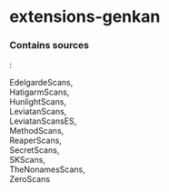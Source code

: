 # extensions-genkan

<h3>Contains sources</h3>:  

EdelgardeScans,  
HatigarmScans,  
HunlightScans,  
LeviatanScans,  
LeviatanScansES,  
MethodScans,  
ReaperScans,  
SecretScans,  
SKScans,  
TheNonamesScans,  
ZeroScans  
